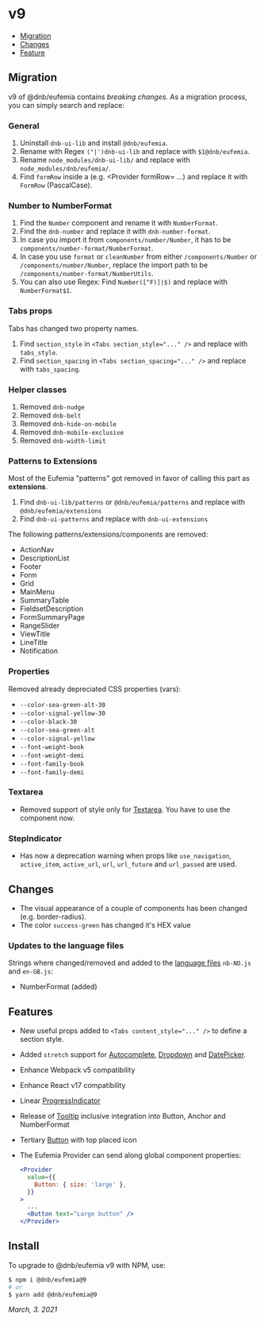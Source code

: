 # v9

- [Migration](#migration)
- [Changes](#changes)
- [Feature](#features)

## Migration

v9 of @dnb/eufemia contains _breaking changes_. As a migration process, you can simply search and replace:

### General

1. Uninstall `dnb-ui-lib` and install `@dnb/eufemia`.
1. Rename with Regex `("|')dnb-ui-lib` and replace with `$1@dnb/eufemia`.
1. Rename `node_modules/dnb-ui-lib/` and replace with `node_modules/dnb/eufemia/`.
1. Find `formRow` inside a (e.g. <Provider formRow= ...) and replace it with `FormRow` (PascalCase).

### Number to NumberFormat

1. Find the `Number` component and rename it with `NumberFormat`.
1. Find the `dnb-number` and replace it with `dnb-number-format`.
1. In case you import it from `components/number/Number`, it has to be `components/number-format/NumberFormat`.
1. In case you use `format` or `cleanNumber` from either `/components/Number` or `/components/number/Number`, replace the import path to be `/components/number-format/NumberUtils`.
1. You can also use Regex: Find `Number([^F)]|$)` and replace with `NumberFormat$1`.

### Tabs props

Tabs has changed two property names.

1. Find `section_style` in `<Tabs section_style="..." />` and replace with `tabs_style`.
1. Find `section_spacing` in `<Tabs section_spacing="..." />` and replace with `tabs_spacing`.

### Helper classes

1. Removed `dnb-nudge`
1. Removed `dnb-belt`
1. Removed `dnb-hide-on-mobile`
1. Removed `dnb-mobile-exclusive`
1. Removed `dnb-width-limit`

### Patterns to Extensions

Most of the Eufemia "patterns" got removed in favor of calling this part as **extensions**.

1. Find `dnb-ui-lib/patterns` or `@dnb/eufemia/patterns` and replace with `@dnb/eufemia/extensions`
1. Find `dnb-ui-patterns` and replace with `dnb-ui-extensions`

The following patterns/extensions/components are removed:

- ActionNav
- DescriptionList
- Footer
- Form
- Grid
- MainMenu
- SummaryTable
- FieldsetDescription
- FormSummaryPage
- RangeSlider
- ViewTitle
- LineTitle
- Notification

### Properties

Removed already depreciated CSS properties (vars):

- `--color-sea-green-alt-30`
- `--color-signal-yellow-30`
- `--color-black-30`
- `--color-sea-green-alt`
- `--color-signal-yellow`
- `--font-weight-book`
- `--font-weight-demi`
- `--font-family-book`
- `--font-family-demi`

### Textarea

- Removed support of style only for [Textarea](/uilib/components/textarea). You have to use the component now.

### StepIndicator

- Has now a deprecation warning when props like `use_navigation`, `active_item`, `active_url`, `url`, `url_future` and `url_passed` are used.

## Changes

- The visual appearance of a couple of components has been changed (e.g. border-radius).
- The color `success-green` has changed it's HEX value

### Updates to the language files

Strings where changed/removed and added to the [language files](/uilib/usage/customisation/localization) `nb-NO.js` and `en-GB.js`:

- NumberFormat (added)

## Features

- New useful props added to `<Tabs content_style="..." />` to define a section style.
- Added `stretch` support for [Autocomplete](/uilib/components/autocomplete), [Dropdown](/uilib/components/dropdown) and [DatePicker](/uilib/components/date-picker).
- Enhance Webpack v5 compatibility
- Enhance React v17 compatibility
- Linear [ProgressIndicator](/uilib/components/progress-indicator)
- Release of [Tooltip](/uilib/components/tooltip) inclusive integration into Button, Anchor and NumberFormat
- Tertiary [Button](/uilib/components/button#tertiary-button) with top placed icon
- The Eufemia Provider can send along global component properties:

  ```jsx
  <Provider
    value={{
      Button: { size: 'large' },
    }}
  >
    ...
    <Button text="Large button" />
  </Provider>
  ```

## Install

To upgrade to @dnb/eufemia v9 with NPM, use:

```bash
$ npm i @dnb/eufemia@9
# or
$ yarn add @dnb/eufemia@9
```

_March, 3. 2021_
